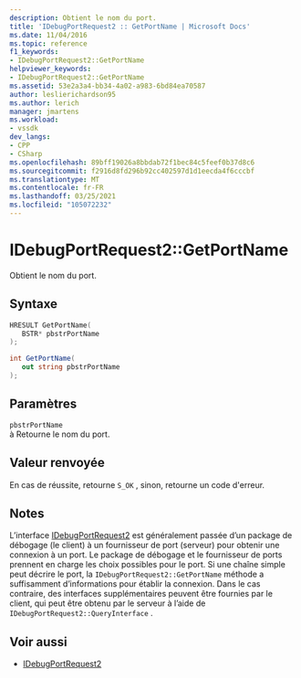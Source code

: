 ```yaml
---
description: Obtient le nom du port.
title: 'IDebugPortRequest2 :: GetPortName | Microsoft Docs'
ms.date: 11/04/2016
ms.topic: reference
f1_keywords:
- IDebugPortRequest2::GetPortName
helpviewer_keywords:
- IDebugPortRequest2::GetPortName
ms.assetid: 53e2a3a4-bb34-4a02-a983-6bd84ea70587
author: leslierichardson95
ms.author: lerich
manager: jmartens
ms.workload:
- vssdk
dev_langs:
- CPP
- CSharp
ms.openlocfilehash: 89bff19026a8bbdab72f1bec84c5feef0b37d8c6
ms.sourcegitcommit: f2916d8fd296b92cc402597d1d1eecda4f6cccbf
ms.translationtype: MT
ms.contentlocale: fr-FR
ms.lasthandoff: 03/25/2021
ms.locfileid: "105072232"
---
```

# <a name="idebugportrequest2getportname"></a>IDebugPortRequest2::GetPortName
Obtient le nom du port.

## <a name="syntax"></a>Syntaxe

```cpp
HRESULT GetPortName( 
   BSTR* pbstrPortName
);
```

```csharp
int GetPortName( 
   out string pbstrPortName
);
```

## <a name="parameters"></a>Paramètres
`pbstrPortName`\
à Retourne le nom du port.

## <a name="return-value"></a>Valeur renvoyée
 En cas de réussite, retourne `S_OK` , sinon, retourne un code d'erreur.

## <a name="remarks"></a>Notes
 L’interface [IDebugPortRequest2](../../../extensibility/debugger/reference/idebugportrequest2.md) est généralement passée d’un package de débogage (le client) à un fournisseur de port (serveur) pour obtenir une connexion à un port. Le package de débogage et le fournisseur de ports prennent en charge les choix possibles pour le port. Si une chaîne simple peut décrire le port, la `IDebugPortRequest2::GetPortName` méthode a suffisamment d’informations pour établir la connexion. Dans le cas contraire, des interfaces supplémentaires peuvent être fournies par le client, qui peut être obtenu par le serveur à l’aide de `IDebugPortRequest2::QueryInterface` .

## <a name="see-also"></a>Voir aussi
- [IDebugPortRequest2](../../../extensibility/debugger/reference/idebugportrequest2.md)
